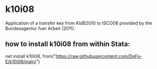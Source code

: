 # k10i08
Application of a transfer key from KldB2010 to ISCO08 provided by the Bundesagentur fuer Arbeit (2011).

## how to install k10i08 from within Stata:
net install k10i08, from("https://raw.githubusercontent.com/DeFo-E/k10i08/main/")
